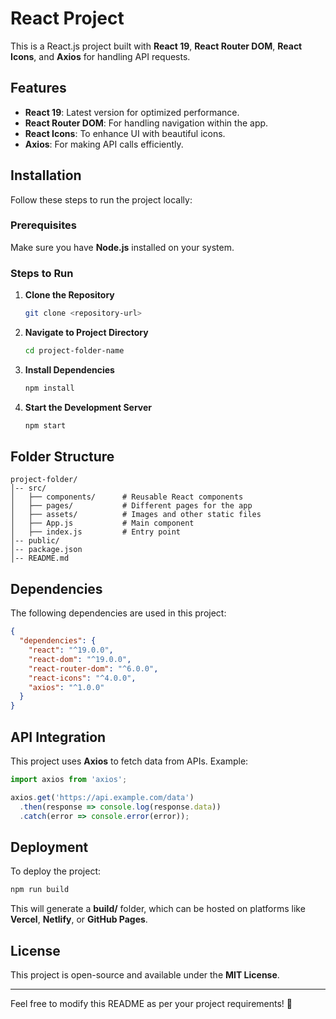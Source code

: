 # React Project

This is a React.js project built with **React 19**, **React Router DOM**, **React Icons**, and **Axios** for handling API requests.

## Features
- **React 19**: Latest version for optimized performance.
- **React Router DOM**: For handling navigation within the app.
- **React Icons**: To enhance UI with beautiful icons.
- **Axios**: For making API calls efficiently.

## Installation
Follow these steps to run the project locally:

### Prerequisites
Make sure you have **Node.js** installed on your system.

### Steps to Run
1. **Clone the Repository**
   ```sh
   git clone <repository-url>
   ```
2. **Navigate to Project Directory**
   ```sh
   cd project-folder-name
   ```
3. **Install Dependencies**
   ```sh
   npm install
   ```
4. **Start the Development Server**
   ```sh
   npm start
   ```

## Folder Structure
```
project-folder/
│-- src/
│   ├── components/      # Reusable React components
│   ├── pages/           # Different pages for the app
│   ├── assets/          # Images and other static files
│   ├── App.js           # Main component
│   ├── index.js         # Entry point
│-- public/
│-- package.json
│-- README.md
```

## Dependencies
The following dependencies are used in this project:
```json
{
  "dependencies": {
    "react": "^19.0.0",
    "react-dom": "^19.0.0",
    "react-router-dom": "^6.0.0",
    "react-icons": "^4.0.0",
    "axios": "^1.0.0"
  }
}
```

## API Integration
This project uses **Axios** to fetch data from APIs. Example:
```js
import axios from 'axios';

axios.get('https://api.example.com/data')
  .then(response => console.log(response.data))
  .catch(error => console.error(error));
```

## Deployment
To deploy the project:
```sh
npm run build
```
This will generate a **build/** folder, which can be hosted on platforms like **Vercel**, **Netlify**, or **GitHub Pages**.

## License
This project is open-source and available under the **MIT License**.

---

Feel free to modify this README as per your project requirements! 🚀

